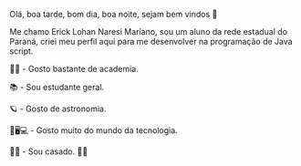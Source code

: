 Olá, boa tarde, bom dia, boa noite, sejam bem vindos 🙈

Me chamo Erick Lohan Naresi Mariano, sou um aluno da rede estadual do Paraná, criei meu perfil aqui para me desenvolver na programação de Java script.

🏋‍♂️ - Gosto bastante de academia.

📚 - Sou estudante geral.

🪐 - Gosto de astronomia.

📱🖥💻 - Gosto muito do mundo da tecnologia.

👰🤵 - Sou casado. 👍🏻




